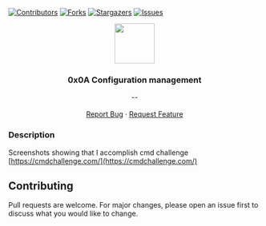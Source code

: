 [![Contributors][contributors-shield]][contributors-url]
[![Forks][forks-shield]][forks-url]
[![Stargazers][stars-shield]][stars-url]
[![Issues][issues-shield]][issues-url]


<p align="center">
  <img src="https://gitlab.com/uploads/-/system/project/avatar/3615712/cmdline.png" width="80" height="80">
  <h3 align="center">0x0A Configuration management</h3>

  <p align="center">
        <em>--</em>
    <br /><br />
    <a href="https://github.com/fredhii/command_line_for_the_win/issues">Report Bug</a>
    ·
    <a href="https://github.com/fredhii/command_line_for_the_win/issues">Request Feature</a>
  </p>
</p>


### Description
Screenshots showing that I accomplish cmd challenge
[https://cmdchallenge.com/](https://cmdchallenge.com/)

## Contributing
Pull requests are welcome. For major changes, please open an issue first to discuss what you would like to change.


[contributors-shield]: https://img.shields.io/github/contributors/fredhii/command_line_for_the_win?style=flat-square
[contributors-url]: https://github.com/fredhii/command_line_for_the_win/graphs/contributors
[forks-shield]: https://img.shields.io/github/forks/fredhii/command_line_for_the_win.svg?style=flat-square
[forks-url]: https://github.com/fredhii/command_line_for_the_win/network/members
[stars-shield]: https://img.shields.io/github/stars/fredhii/command_line_for_the_win.svg?style=flat-square
[stars-url]: https://github.com/fredhii/command_line_for_the_win/stargazers
[issues-shield]: https://img.shields.io/github/issues/fredhii/command_line_for_the_win?style=flat-square
[issues-url]: https://github.com/fredhii/command_line_for_the_win/issues
